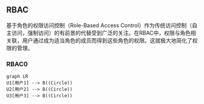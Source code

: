 ## RBAC
基于角色的权限访问控制（Role-Based Access Control）作为传统访问控制（自主访问，强制访问）的有前景的代替受到广泛的关注。在RBAC中，权限与角色相关联，用户通过成为适当角色的成员而得到这些角色的权限。这就极大地简化了权限的管理。

### RBAC0
```mermaid
graph LR
U1[用户1] --> B((Circle))
U2[用户2] --> B((Circle))
U3[用户3] --> B((Circle))

```
<!--stackedit_data:
eyJoaXN0b3J5IjpbMTc5MjI3MDcwNywyMTY3MzI1NTQsMTIyND
k5MDM0Nl19
-->
